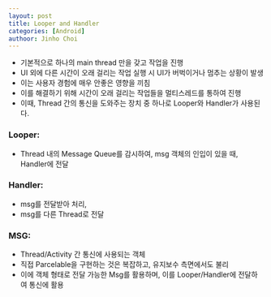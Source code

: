 ```yaml
---
layout: post
title: Looper and Handler
categories: [Android]
authoor: Jinho Choi
---
```


- 기본적으로 하나의 main thread 만을 갖고 작업을 진행
- UI 외에 다른 시간이 오래 걸리는 작업 실행 시 UI가 버벅이거나 멈추는 상황이 발생
- 이는 사용자 경험에 매우 안좋은 영향을 끼침
- 이를 해결하기 위해 시간이 오래 걸리는 작업들을 멀티스레드를 통하여 진행
- 이때, Thread 간의 통신을 도와주는 장치 중 하나로 Looper와 Handler가 사용된다.

### Looper:  
- Thread 내의 Message Queue를 감시하여, msg 객체의 인입이 있을 때, Handler에 전달

### Handler:  
- msg를 전달받아 처리,
- msg를 다른 Thread로 전달

### MSG:  
- Thread/Activity 간 통신에 사용되는 객체
- 직접 Parcelable을 구현하는 것은 복잡하고, 유지보수 측면에서도 불리
- 이에 객체 형태로 전달 가능한 Msg를 활용하며, 이를 Looper/Handler에 전달하여 통신에 활용